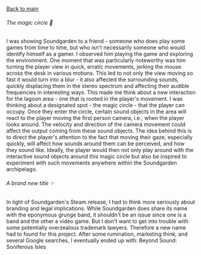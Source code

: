 [Back to main](index.html)
###### The magic circle 🛞
I was showing Soundgarden to a friend - someone who does play some games from time to time, but who isn't necessarily someone who would identify himself as a gamer. I observed him playing the game and exploring the environment.
One moment that was particularly noteworthy was him turning the player view in quick, erratic movements, jerking the mouse across the desk in various motions. This led to not only the view moving so fast it would turn into a blur - it also affected the surrounding sounds, quickly displacing them in the stereo spectrum and affecting their audible frequencies in interesting ways. This made me think about a new interaction for the lagoon area - one that is rooted in the player's movement.
I was thinking about a designated spot - the magic circle - that the player can occupy. Once they enter the circle, certain sound objects in the area will react to the player moving the first person camera, i.e., when the player looks around. The velocity and direction of the camera movement could affect the output coming from these sound objects. The idea behind this is to direct the player's attention to the fact that moving their gaze, especially quickly, will affect how sounds around them can be perceived, and how they sound like. Ideally, the player would then not only play around with the interactive sound objects around this magic circle but also be inspired to experiment with such movements anywhere within the Soundgarden archipelago.
###### A brand new title ✨
In light of Soundgarden's Steam release, I had to think more seriously about branding and legal implications. While Soundgarden does share its name with the eponymous grunge band, it shouldn't be an issue since one is a band and the other a video game. But I don't want to get into trouble with some potentially overzealous trademark lawyers. Therefore a new name had to found for this project. After some rumination, marketing think, and several Google searches, I eventually ended up with: Beyond Sound: Soniferous Isles